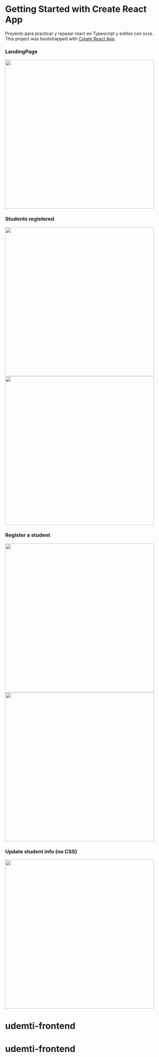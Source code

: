 # Getting Started with Create React App
Proyecto para practicar y repasar react en Typescript y estilos con scss.
This project was bootstrapped with [Create React App](https://github.com/facebook/create-react-app).

### LandingPage
<div>
    <img width="480" src="https://res.cloudinary.com/dby5zzxin/image/upload/v1670312991/udemti/bjeopftl0xax9tctohd0.png">
</div>

### Students registered

<div>
    <img width="480" src="https://res.cloudinary.com/dby5zzxin/image/upload/v1670313128/udemti/sv8ed26as0pusbbwcl3c.png">
</div>
<div>
    <img width="480" src="https://res.cloudinary.com/dby5zzxin/image/upload/v1670313237/udemti/ekkjurwkcxchxxmltvky.png">
</div>

### Register a student
<div>
    <img width="480" src="https://res.cloudinary.com/dby5zzxin/image/upload/v1670313334/udemti/ltdzyngx1huiuy62kfeo.png">
</div>
<div>
    <img width="480" src="https://res.cloudinary.com/dby5zzxin/image/upload/v1670313398/udemti/zrezsnslabm2gxsf6gx5.png">
</div>

### Update student info (no CSS)
<div>
    <img width="480" src="https://res.cloudinary.com/dby5zzxin/image/upload/v1670314384/udemti/r5qxiikxv7zijfffunib.png">
</div>

# udemti-frontend
# udemti-frontend
